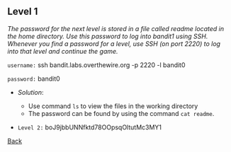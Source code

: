 ## Level 1

*The password for the next level is stored in a file called readme located in the home directory. Use this password to log into bandit1 using SSH. Whenever you find a password for a level, use SSH (on port 2220) to log into that level and continue the game.*

`username:` ssh bandit.labs.overthewire.org -p 2220 -l bandit0

`password:` bandit0

- *Solution*: 
   * Use command `ls` to view the files in the working directory
   * The password can be found by using the command `cat readme`. 

- `Level 2:` boJ9jbbUNNfktd78OOpsqOltutMc3MY1

[Back](../)
